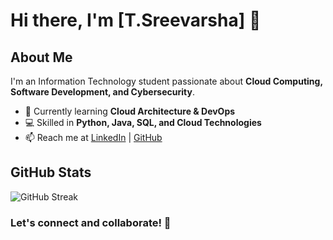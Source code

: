 # Hi there, I'm [T.Sreevarsha] 👋

## About Me
I'm an Information Technology student passionate about **Cloud Computing, Software Development, and Cybersecurity**.

- 🌱 Currently learning **Cloud Architecture & DevOps**
- 💻 Skilled in **Python, Java, SQL, and Cloud Technologies**
- 📫 Reach me at [LinkedIn](https://www.linkedin.com/in/your-profile) | [GitHub](https://github.com/your-username)

## GitHub Stats
![GitHub Streak](https://github-readme-streak-stats.herokuapp.com/?user=your-username&theme=dark&hide_border=true)

### Let's connect and collaborate! 🚀
